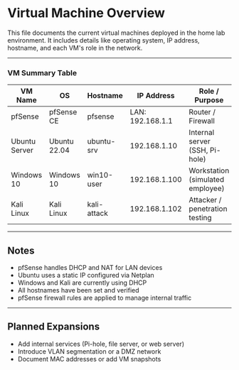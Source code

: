 # Virtual Machine Overview

This file documents the current virtual machines deployed in the home lab environment. It includes details like operating system, IP address, hostname, and each VM's role in the network.

---

### VM Summary Table

| VM Name       | OS             | Hostname       | IP Address       | Role / Purpose                   |
|---------------|----------------|----------------|------------------|----------------------------------|
| pfSense        | pfSense CE     | pfsense         | LAN: 192.168.1.1 | Router / Firewall                |
| Ubuntu Server  | Ubuntu 22.04   | ubuntu-srv      | 192.168.1.10     | Internal server (SSH, Pi-hole)   |
| Windows 10     | Windows 10     | win10-user      | 192.168.1.100    | Workstation (simulated employee) |
| Kali Linux     | Kali Linux     | kali-attack     | 192.168.1.102    | Attacker / penetration testing   |

---

## Notes

- pfSense handles DHCP and NAT for LAN devices
- Ubuntu uses a static IP configured via Netplan
- Windows and Kali are currently using DHCP
- All hostnames have been set and verified
- pfSense firewall rules are applied to manage internal traffic

---

## Planned Expansions

- Add internal services (Pi-hole, file server, or web server)
- Introduce VLAN segmentation or a DMZ network
- Document MAC addresses or add VM snapshots
